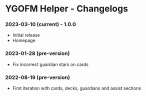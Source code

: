 # YGOFM Helper - Changelogs

### 2023-03-10 (current) - 1.0.0
- Initial release
- Homepage


### 2023-01-28 (pre-version)
- Fix incorrect guardian stars on cards


### 2022-08-19 (pre-version)
- First iteration with cards, decks, guardians and assist sections